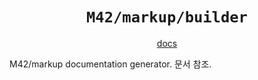 <h1 align="center"><code>M42/markup/builder</code></h1>
<p align="center"><a href="https://logico-philosophical.github.io/m42kup-builder/docs/build/introduction.html">docs</a></p>

M42/markup documentation generator. 문서 참조.
